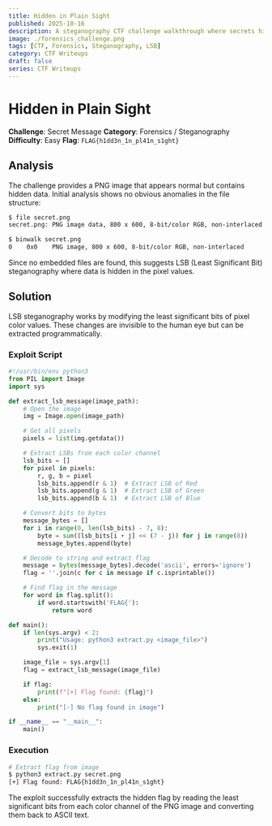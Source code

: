 ```yaml
---
title: Hidden in Plain Sight
published: 2025-10-16
description: A steganography CTF challenge walkthrough where secrets hide in pixels.
image: ./forensics_challenge.png
tags: [CTF, Forensics, Steganography, LSB]
category: CTF Writeups
draft: false
series: CTF Writeups
---
```


# Hidden in Plain Sight

**Challenge**: Secret Message
**Category**: Forensics / Steganography
**Difficulty**: Easy
**Flag**: `FLAG{h1dd3n_1n_pl41n_s1ght}`

## Analysis

The challenge provides a PNG image that appears normal but contains hidden data. Initial analysis shows no obvious anomalies in the file structure:

```bash
$ file secret.png
secret.png: PNG image data, 800 x 600, 8-bit/color RGB, non-interlaced

$ binwalk secret.png
0    0x0    PNG image, 800 x 600, 8-bit/color RGB, non-interlaced
```

Since no embedded files are found, this suggests LSB (Least Significant Bit) steganography where data is hidden in the pixel values.

## Solution

LSB steganography works by modifying the least significant bits of pixel color values. These changes are invisible to the human eye but can be extracted programmatically.

### Exploit Script

```python
#!/usr/bin/env python3
from PIL import Image
import sys

def extract_lsb_message(image_path):
    # Open the image
    img = Image.open(image_path)

    # Get all pixels
    pixels = list(img.getdata())

    # Extract LSBs from each color channel
    lsb_bits = []
    for pixel in pixels:
        r, g, b = pixel
        lsb_bits.append(r & 1)  # Extract LSB of Red
        lsb_bits.append(g & 1)  # Extract LSB of Green
        lsb_bits.append(b & 1)  # Extract LSB of Blue

    # Convert bits to bytes
    message_bytes = []
    for i in range(0, len(lsb_bits) - 7, 8):
        byte = sum((lsb_bits[i + j] << (7 - j)) for j in range(8))
        message_bytes.append(byte)

    # Decode to string and extract flag
    message = bytes(message_bytes).decode('ascii', errors='ignore')
    flag = ''.join(c for c in message if c.isprintable())

    # Find flag in the message
    for word in flag.split():
        if word.startswith('FLAG{'):
            return word

def main():
    if len(sys.argv) < 2:
        print("Usage: python3 extract.py <image_file>")
        sys.exit(1)

    image_file = sys.argv[1]
    flag = extract_lsb_message(image_file)

    if flag:
        print(f"[+] Flag found: {flag}")
    else:
        print("[-] No flag found in image")

if __name__ == "__main__":
    main()
```

### Execution

```bash
# Extract flag from image
$ python3 extract.py secret.png
[+] Flag found: FLAG{h1dd3n_1n_pl41n_s1ght}
```

The exploit successfully extracts the hidden flag by reading the least significant bits from each color channel of the PNG image and converting them back to ASCII text.